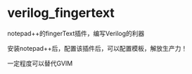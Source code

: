 # verilog_fingertext
notepad++的fingerText插件，编写Verilog的利器

安装notepad++后，配置该插件后，可以配置模板，解放生产力！

一定程度可以替代GVIM

